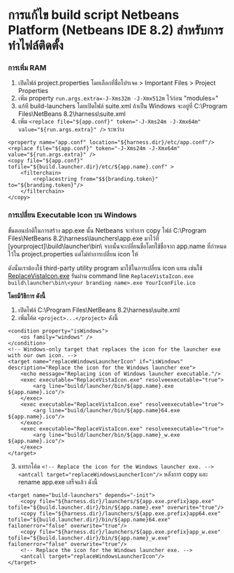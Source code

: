 # การแก้ไข build script Netbeans Platform (Netbeans IDE 8.2) สำหรับการทำไฟล์ติดตั้ง

### การเพิ่ม RAM
1. เปิดไฟล์ project.properties โดยเลือกที่ชื่อโปรเจค > Important Files > Project Properties
2. เพิ่ม property `run.args.extra=-J-Xms32m -J-Xmx512m` ไว้ก่อน \"modules=\"
3. แก้ที build-launchers โดยเปิดไฟล์ suite.xml ถ้าเป็น Windows จะอยู่ที่ C:\Program Files\NetBeans 8.2\harness\suite.xml
4. เพิ่ม `<replace file="${app.conf}" token="-J-Xms24m -J-Xmx64m" value="${run.args.extra}" />` ระหว่าง

``` 
<property name="app.conf" location="${harness.dir}/etc/app.conf"/>
<replace file="${app.conf}" token="-J-Xms24m -J-Xmx64m" value="${run.args.extra}" />
<copy file="${app.conf}" tofile="${build.launcher.dir}/etc/${app.name}.conf" >
    <filterchain>
        <replacestring from="$${branding.token}" to="${branding.token}"/>
    </filterchain>
</copy>
```

### การเปลี่ยน Executable Icon บน Windows

ขั้นตอนปกติในการสร้าง app.exe นั้น Netbeans จะทำการ copy ไฟล์ C:\Program Files\NetBeans 8.2\harness\launchers\app.exe มาไว้ที่ [yourproject]\build\launcher\bin\ จากนั้นจะเปลี่ยนชื่อโดยใช้ชื่อจาก app.name ที่กำหนดไว้ใน project.properties แต่ไม่ทำการเปลี่ยน icon ให้

ดังนั้นเราต้องใช้ third-party utility program มาใช้ในการเปลี่ยน icon แทน เช่นใช้ [ReplaceVistaIcon.exe](http://www.rw-designer.com/compile-vista-icon) รันผ่าน command line `ReplaceVistaIcon.exe build\launcher\bin\<your branding name>.exe YourIconFile.ico`

**โดยมีวิธีการ ดังนี้**

1. เปิดไฟล์ C:\Program Files\NetBeans 8.2\harness\suite.xml
2. เพิ่มโค้ด `<project>...</project>` ดังนี้

```
<condition property="isWindows">
    <os family="windows" />
</condition>
<!-- Windows-only target that replaces the icon for the launcher exe with our own icon. -->
<target name="replaceWindowsLauncherIcon" if="isWindows" description="Replace the icon for the Windows launcher exe">
    <echo message="Replacing icon of Windows launcher executable."/>
    <exec executable="ReplaceVistaIcon.exe" resolveexecutable="true">
        <arg line="build/launcher/bin/${app.name}.exe ${app.name}.ico"/>
    </exec>
    <exec executable="ReplaceVistaIcon.exe" resolveexecutable="true">
        <arg line="build/launcher/bin/${app.name}64.exe ${app.name}.ico"/>
    </exec>
    <exec executable="ReplaceVistaIcon.exe" resolveexecutable="true">
        <arg line="build/launcher/bin/${app.name}_w.exe ${app.name}.ico"/>
    </exec>
</target>
```

3. แทรกโค้ด `<!-- Replace the icon for the Windows launcher exe. --><antcall target="replaceWindowsLauncherIcon"/>` หลังการ copy และ rename app.exe เสร็จแล้ว ดังนี้

``` 
<target name="build-launchers" depends="-init">
    <copy file="${harness.dir}/launchers/${app.exe.prefix}app.exe" tofile="${build.launcher.dir}/bin/${app.name}.exe" overwrite="true"/>
    <copy file="${harness.dir}/launchers/${app.exe.prefix}app64.exe" tofile="${build.launcher.dir}/bin/${app.name}64.exe" failonerror="false" overwrite="true"/>
    <copy file="${harness.dir}/launchers/${app.exe.prefix}app_w.exe" tofile="${build.launcher.dir}/bin/${app.name}_w.exe" failonerror="false" overwrite="true"/>
    <!-- Replace the icon for the Windows launcher exe. -->
    <antcall target="replaceWindowsLauncherIcon"/>
</target>
```
	
